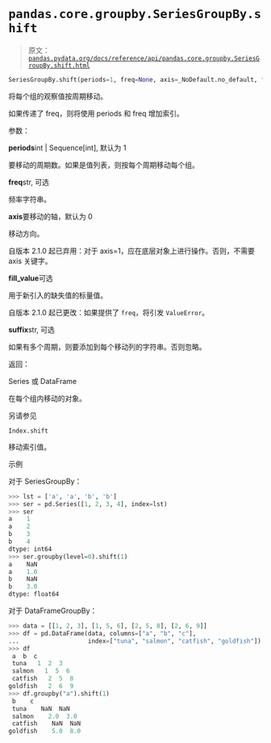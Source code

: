 # `pandas.core.groupby.SeriesGroupBy.shift`

> 原文：[`pandas.pydata.org/docs/reference/api/pandas.core.groupby.SeriesGroupBy.shift.html`](https://pandas.pydata.org/docs/reference/api/pandas.core.groupby.SeriesGroupBy.shift.html)

```py
SeriesGroupBy.shift(periods=1, freq=None, axis=_NoDefault.no_default, fill_value=_NoDefault.no_default, suffix=None)
```

将每个组的观察值按周期移动。

如果传递了 freq，则将使用 periods 和 freq 增加索引。

参数：

**periods**int | Sequence[int], 默认为 1

要移动的周期数。如果是值列表，则按每个周期移动每个组。

**freq**str, 可选

频率字符串。

**axis**要移动的轴，默认为 0

移动方向。

自版本 2.1.0 起已弃用：对于 axis=1，应在底层对象上进行操作。否则，不需要 axis 关键字。

**fill_value**可选

用于新引入的缺失值的标量值。

自版本 2.1.0 起已更改：如果提供了 `freq`，将引发 `ValueError`。

**suffix**str, 可选

如果有多个周期，则要添加到每个移动列的字符串。否则忽略。

返回：

Series 或 DataFrame

在每个组内移动的对象。

另请参见

`Index.shift`

移动索引值。

示例

对于 SeriesGroupBy：

```py
>>> lst = ['a', 'a', 'b', 'b']
>>> ser = pd.Series([1, 2, 3, 4], index=lst)
>>> ser
a    1
a    2
b    3
b    4
dtype: int64
>>> ser.groupby(level=0).shift(1)
a    NaN
a    1.0
b    NaN
b    3.0
dtype: float64 
```

对于 DataFrameGroupBy：

```py
>>> data = [[1, 2, 3], [1, 5, 6], [2, 5, 8], [2, 6, 9]]
>>> df = pd.DataFrame(data, columns=["a", "b", "c"],
...                   index=["tuna", "salmon", "catfish", "goldfish"])
>>> df
 a  b  c
 tuna   1  2  3
 salmon   1  5  6
 catfish   2  5  8
goldfish   2  6  9
>>> df.groupby("a").shift(1)
 b    c
 tuna    NaN  NaN
 salmon    2.0  3.0
 catfish    NaN  NaN
goldfish    5.0  8.0 
```

